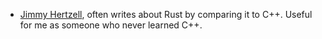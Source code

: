 - [Jimmy Hertzell](https://www.thecodedmessage.com/), often writes about Rust by comparing it to C++. Useful for me as someone who never learned C++.
